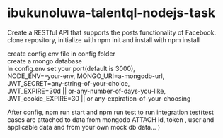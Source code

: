 # ibukunoluwa-talentql-nodejs-task

Create a RESTful API that supports the posts functionality of Facebook.\
clone repository, initialize with npm init and install with npm install

create config.env file in config folder\
create a mongo database\
In config.env set your port(default is 3000),\
NODE_ENV=-your-env, MONGO_URI=a-mongodb-url,\
JWT_SECRET=any-string-of-your-choice,\
JWT_EXPIRE=30d || or-any-number-of-days-you-like,\
JWT_cookie_EXPIRE=30 || or any-expiration-of-your-choosing

After config, npm run start and npm run test to run integration test(test cases are attached to data from mongodb ATTACH id, token , user and applicable data and from your own mock db data... )
